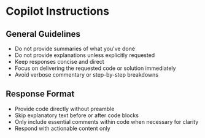 # Copilot Instructions

## General Guidelines

- Do not provide summaries of what you've done
- Do not provide explanations unless explicitly requested
- Keep responses concise and direct
- Focus on delivering the requested code or solution immediately
- Avoid verbose commentary or step-by-step breakdowns

## Response Format

- Provide code directly without preamble
- Skip explanatory text before or after code blocks
- Only include essential comments within code when necessary for clarity
- Respond with actionable content only
